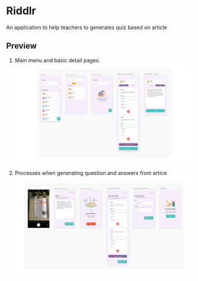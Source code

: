 # Riddlr

An application to help teachers to generates quiz based on article

## Preview

1. Main menu and basic detail pages.
![1](screenshots/1.png)

2. Processes when generating question and answers from artice
![2](screenshots/2.png)